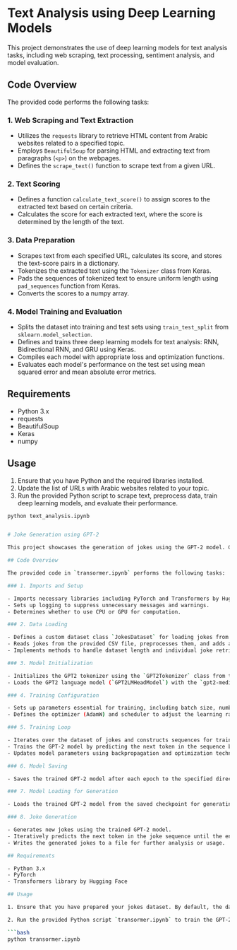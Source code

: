# Text Analysis using Deep Learning Models

This project demonstrates the use of deep learning models for text analysis tasks, including web scraping, text processing, sentiment analysis, and model evaluation.

## Code Overview

The provided code performs the following tasks:

### 1. Web Scraping and Text Extraction

- Utilizes the `requests` library to retrieve HTML content from Arabic websites related to a specified topic.
- Employs `BeautifulSoup` for parsing HTML and extracting text from paragraphs (`<p>`) on the webpages.
- Defines the `scrape_text()` function to scrape text from a given URL.

### 2. Text Scoring

- Defines a function `calculate_text_score()` to assign scores to the extracted text based on certain criteria.
- Calculates the score for each extracted text, where the score is determined by the length of the text.

### 3. Data Preparation

- Scrapes text from each specified URL, calculates its score, and stores the text-score pairs in a dictionary.
- Tokenizes the extracted text using the `Tokenizer` class from Keras.
- Pads the sequences of tokenized text to ensure uniform length using `pad_sequences` function from Keras.
- Converts the scores to a numpy array.

### 4. Model Training and Evaluation

- Splits the dataset into training and test sets using `train_test_split` from `sklearn.model_selection`.
- Defines and trains three deep learning models for text analysis: RNN, Bidirectional RNN, and GRU using Keras.
- Compiles each model with appropriate loss and optimization functions.
- Evaluates each model's performance on the test set using mean squared error and mean absolute error metrics.

## Requirements

- Python 3.x
- requests
- BeautifulSoup
- Keras
- numpy

## Usage

1. Ensure that you have Python and the required libraries installed.
2. Update the list of URLs with Arabic websites related to your topic.
3. Run the provided Python script to scrape text, preprocess data, train deep learning models, and evaluate their performance.

```bash
python text_analysis.ipynb


# Joke Generation using GPT-2

This project showcases the generation of jokes using the GPT-2 model. GPT-2, developed by OpenAI, is a powerful language model capable of generating human-like text. In this project, we fine-tune the GPT-2 model on a dataset of jokes to create new, humorous content.

## Code Overview

The provided code in `transormer.ipynb` performs the following tasks:

### 1. Imports and Setup

- Imports necessary libraries including PyTorch and Transformers by Hugging Face.
- Sets up logging to suppress unnecessary messages and warnings.
- Determines whether to use CPU or GPU for computation.

### 2. Data Loading

- Defines a custom dataset class `JokesDataset` for loading jokes from a CSV file.
- Reads jokes from the provided CSV file, preprocesses them, and adds a special token ("JOKE:") to mark the start of each joke.
- Implements methods to handle dataset length and individual joke retrieval.

### 3. Model Initialization

- Initializes the GPT2 tokenizer using the `GPT2Tokenizer` class from the Transformers library. This tokenizer is specifically trained to handle GPT-2 model input and output.
- Loads the GPT2 language model (`GPT2LMHeadModel`) with the `gpt2-medium` pre-trained weights. This model is capable of generating text based on input prompts.

### 4. Training Configuration

- Sets up parameters essential for training, including batch size, number of epochs, learning rate, and warm-up steps.
- Defines the optimizer (AdamW) and scheduler to adjust the learning rate during training.

### 5. Training Loop

- Iterates over the dataset of jokes and constructs sequences for training the GPT-2 model.
- Trains the GPT-2 model by predicting the next token in the sequence based on the input tokens.
- Updates model parameters using backpropagation and optimization techniques.

### 6. Model Saving

- Saves the trained GPT-2 model after each epoch to the specified directory. This allows us to reload the model for later use without retraining.

### 7. Model Loading for Generation

- Loads the trained GPT-2 model from the saved checkpoint for generating new jokes.

### 8. Joke Generation

- Generates new jokes using the trained GPT-2 model.
- Iteratively predicts the next token in the joke sequence until the end token is encountered.
- Writes the generated jokes to a file for further analysis or usage.

## Requirements

- Python 3.x
- PyTorch
- Transformers library by Hugging Face

## Usage

1. Ensure that you have prepared your jokes dataset. By default, the dataset should be in the `jokes_data/` directory, containing a CSV file named `shortjokes.csv`.

2. Run the provided Python script `transormer.ipynb` to train the GPT-2 model on the jokes dataset and generate new jokes.

```bash
python transormer.ipynb
